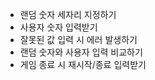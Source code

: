 -   랜덤 숫자 세자리 지정하기
-   사용자 숫자 입력받기
-   잘못된 값 입력 시 에러 발생하기
-   랜덤 숫자와 사용자 입력 비교하기
-   게임 종료 시 재시작/종료 입력받기
